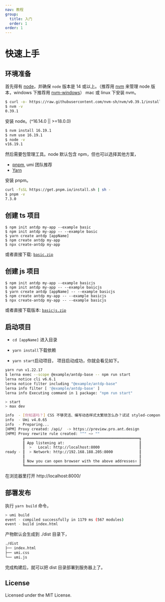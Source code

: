 ```yaml
---
nav: 教程
group:
  title: 入门
  order: 1
order: 1
---
```


# 快速上手

## 环境准备

首先得有 [node](https://nodejs.org/en)，并确保 `node` 版本是 14 或以上。（推荐用 [nvm](https://github.com/nvm-sh/nvm) 来管理 node 版本，windows 下推荐用 [nvm-windows](https://github.com/coreybutler/nvm-windows)）
mac 或 linux 下安装 nvm。

```bash
$ curl -o- https://raw.githubusercontent.com/nvm-sh/nvm/v0.39.1/install.sh | bash
$ nvm -v
0.39.1
```

安装 node。(^16.14.0 || >=18.0.0)

```bash
$ nvm install 16.19.1
$ nvm use 16.19.1
$ node -v
v16.19.1
```

然后需要包管理工具。node 默认包含 npm，但也可以选择其他方案，

- [pnpm](https://pnpm.io/installation), umi 团队推荐
- [Yarn](https://yarnpkg.com/getting-started/install)

安装 pnpm。

```bash
curl -fsSL https://get.pnpm.io/install.sh | sh -
$ pnpm -v
7.3.0
```

## 创建 ts 项目

```shell
$ npm init antdp my-app --example basic
$ npm init antdp my-app -- --example basic
$ yarn create antdp [appName]
$ npm create antdp my-app
$ npx create-antdp my-app
```

或者直接下载: [`basic.zip`](https://antdpro.github.io/antdp/zip/basic.zip)

## 创建 js 项目

```shell
$ npm init antdp my-app --example basicjs
$ npm init antdp my-app -- --example basicjs
$ yarn create antdp [appName] -- --example basicjs
$ npm create antdp my-app -- --example basicjs
$ npx create-antdp my-app -- --example basicjs
```

或者直接下载版本: [`basicjs.zip`](https://antdpro.github.io/antdp/zip/basicjs.zip)

## 启动项目

- `cd [appName]` 进入目录

- `yarn install`下载依赖

- `yarn start`启动项目， 项目启动成功，你就会看见如下。

```bash
yarn run v1.22.17
$ lerna exec --scope @example/antdp-base -- npm run start
lerna notice cli v6.6.1
lerna notice filter including "@example/antdp-base"
lerna info filter [ '@example/antdp-base' ]
lerna info Executing command in 1 package: "npm run start"

> start
> max dev

info  - [你知道吗？] CSS 不够灵活、编写动态样式太繁琐怎么办？试试 styled-components 插件，详见 https://umijs.org/docs/max/styled-components
info  - Umi v4.0.65
info  - Preparing...
[HPM] Proxy created: /api/  -> https://preview.pro.ant.design
[HPM] Proxy rewrite rule created: "^" ~> ""
        ╔════════════════════════════════════════════════════╗
        ║ App listening at:                                  ║
        ║  >   Local: http://localhost:8000                  ║
ready - ║  > Network: http://192.168.188.205:8000            ║
        ║                                                    ║
        ║ Now you can open browser with the above addresses↑ ║
        ╚════════════════════════════════════════════════════╝
```

在浏览器里打开 http://localhost:8000/

## 部署发布

执行 `yarn build` 命令，

```bash
> umi build
event - compiled successfully in 1179 ms (567 modules)
event - build index.html
```

产物默认会生成到 ./dist 目录下，

```bash
./dist
├── index.html
├── umi.css
└── umi.js
```

完成构建后，就可以把 dist 目录部署到服务器上了。

## License

Licensed under the MIT License.
